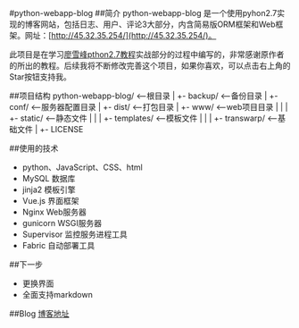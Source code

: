 #python-webapp-blog
##简介
python-webapp-blog 是一个使用pyhon2.7实现的博客网站，包括日志、用户、评论3大部分，内含简易版ORM框架和Web框架。网址：[http://45.32.35.254/](http://45.32.35.254/)。

此项目是在学习[廖雪峰pthon2.7教程](http://www.liaoxuefeng.com/)实战部分的过程中编写的，非常感谢原作者的所出的教程。后续我将不断修改完善这个项目，如果你喜欢，可以点击右上角的Star按钮支持我。

##项目结构
    python-webapp-blog/          <--根目录
    |
    +- backup/                   <--备份目录
    |
    +- conf/                     <--服务器配置目录
    |
    +- dist/                     <--打包目录
    |
    +- www/                      <--web项目目录
    |	|
    |	+- static/                <--静态文件
    |	|
    |	+- templates/             <--模板文件
    |	|
    |	+- transwarp/             <--基础文件
    |
    +- LICENSE
	
##使用的技术
- python、JavaScript、CSS、html
- MySQL 数据库
- jinja2 模板引擎
- Vue.js 界面框架
- Nginx Web服务器
- gunicorn WSGI服务器
- Supervisor 监控服务进程工具
- Fabric 自动部署工具


##下一步
- 更换界面
- 全面支持markdown

##Blog
[博客地址](http://blog.csdn.net/tzshlyt)

